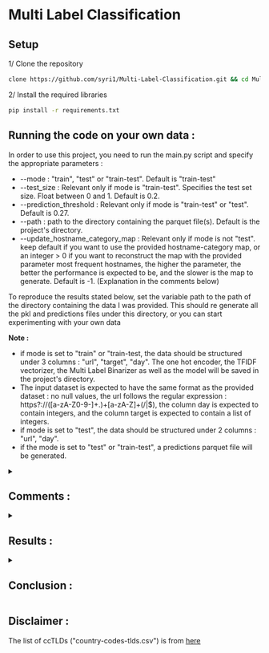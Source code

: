 # Multi Label Classification

## Setup
1/ Clone the repository
```bash
clone https://github.com/syri1/Multi-Label-Classification.git && cd Multi-Label-Classification
```

2/ Install the required libraries
```bash
pip install -r requirements.txt
```

## Running the code on your own data :
In order to use this project, you need to run the main.py script and specify the appropriate parameters :
* --mode : "train", "test" or "train-test". Default is "train-test"
* --test_size : Relevant only if mode is "train-test". Specifies the test set size. Float between 0 and 1. Default is 0.2.
* --prediction_threshold : Relevant only if mode is "train-test" or "test". Default is 0.27.
* --path : path to the directory containing the parquet file(s). Default is the project's directory.
* --update_hostname_category_map : Relevant only if mode is not "test". keep default if you want to use the provided hostname-category map, or an integer > 0 if you want to reconstruct the map with the provided parameter most frequent hostnames, the higher the parameter, the better the performance is expected to be, and the slower is the map to generate. Default is -1. (Explanation in the comments below)

To reproduce the results stated below, set the variable path to the path of the directory containing the data I was provided. This should re generate all the pkl and predictions files under this directory, or you can start experimenting with your own data

**Note :** 
- if mode is set to "train" or "train-test, the data should be structured under 3 columns : "url", "target", "day". The one hot encoder, the TFIDF vectorizer, the Multi Label Binarizer as well as the model will be saved in the project's directory. 
- The input dataset is expected to have the same format as the provided dataset : no null values, the url follows the regular expression : https?://([a-zA-Z0-9\-]+\.)+[a-zA-Z]+(/|$), the column day is expected to contain integers, and the column target is expected to contain a list of integers.
- if mode is set to "test", the data should be structured under 2 columns : "url", "day". 
- if the mode is set to "test" or "train-test", a predictions parquet file will be generated.




<details>
  <summary>

  ## Comments :
  
  </summary>

- **On the labels :** 
    - The provided dataset uses 1903 distinct labels that take values between 3 and 5904. There's very few labels with twins (share the same occurences) or strong correlation to other labels, so there's no point in trying to reduce the labels space through removing duplicates/strongly correlated labels. 
    - No information was provided about the labels which puts an additional layer of difficulty on the problem. We can't know if the labels are fixed beforehand and if the labeling process consists of manually assigning the subset that applies to each label or the labels are just relevant tags that were present on the website. If it's the latter, then we may have some labels that refer to the same thing or to very close things that appear interchangeably, and this may be a problem. This also makes it unclear if the labels are always restricted to the 1903 ones present in the provided dataset, or if they can take any integer value. To be safe, we suppose it's the latter. It's also worth mentioning that knowing what each label stands for can make it possible to explore keyword based approaches.
    - the distribution of these labels is extremely skewed. in fact, we can see in the figure below that a considerable part of the labels is used rarely. these labels are very hard to learn, and will result in overfitting. Therefore, unless we manage to get additional data, we can either craft rules based on our understanding of those labels(which is not possible in this case as we don't know what each label stands for), or we can adopt one of the ML algorithms to learn from very few examples, which is out of the scope of this basic approach. Therefore, we will simply remove these labels, as our basic algorithm is unable to model them, and they'll slow down the process.
<br>
<br>
  <p align="center">
    <img width="320" height="200" src=./conditional_distribution_labels_counts.png>
  </p>
  <br>

- **On the features :** 
    - Obviously, the most important feature is the URL. Not only are they supposed to be designed to be easily and quickly understandable by humans but they also follow a predefined pattern that makes it possible to interpret them as tabular data, and some parts can be used to define new categorical features. The subdomain and the top level domain are relatively easy to categorize as they often take a value from a well known set of possibilities (always true for the tld, most of the time true for the subdomain which can be customized), so manually defining relevant categories based on the carried meaning and the frequency in the provided training set works quite well. This is not the case for the primary domain or the hostname which are categorized typically through scraping their webpages. In our setting, we want to extract url-related information exclusively from the text of the url. Fortunately, we have a relatively large labeled dataset. Although we don't know the semantic meaning of the labels, we can suppose that hostnames which have the urls they appeared in often tagged with similar labels, are very likely to be in the same category. Based on this intuition, we perform a hdbscan clustering, with "manhattan" distance (good option for our high dimensional labels space) to construct the hostname_category_map which maps the n most frequent hostnames in the training set to their categories (n is specified by the user if the map is to be updated). The original mapping was obtained through considering the 400 most frequently used hostnames. We see in the resulting map that, even though a lot of points were found noisy, the items the identified clusters make a lot of sense, mostly.
    - The text of the url was vectorized using TFIDF. Applying dimensionality reduction techniques such as SVD on the output of the TFIDF vectorizer caused a huge drop in the performance. Of course, the use of sparse representations is necessary to avoid memory problems and improve the compute time.

- **On the model :**
    - As the purpose of this project is to implement a simple and quick solution to this complex problem, we tried only 3 basic types of classifiers : Multioutput classifier (which had the worst performance), OneVsRest classifiers, and classifier chains. 
    - Classifier chains should be more suitable for our problem as they take advantage of the relations between labels, which helps incorporating the information about the likelihood of co-occurences into the model (example : the chances of the subset of labels (e-commerce, clothes, discount) are way higher than the chances of the subset (discount, politics, evolution)
). However, their performance was always below the performance of the OneVsRest classifiers. This is mainly due to the random order of the chain. The performance is expected to improve if we find a convenient order. 
      In both cases, observing the classification report shows that the performance is limited because a huge number of labels was never present in the predictions, which is completely normal as we mentioned earlier that a large set of labels are rare. This highlights the need to a hierarchical modeling approach, which should be the next thing to try. <br>
      Initially, the results were very unsatisfying : (very high precision, very low recall : the binary classifiers fail to learn the labels as they are underrepresented, especially under the binary classification setting)
    - However, we managed to significantly improve the performance by : 

        - Finding good values for the classes weights 
        - Finding a good prediction threshold
        - Making sure to take at least one label per example, and at most about 5 labels : this is based on the observation of the training set. We noticed that all the examples have a number of labels between 1 and 5 (with 87% of the examples have 5 labels).
        However with this modeling approach, many examples get a high number of labels or no labels. To mitigate this effect, we lower the prediction threshold, which ensures that examples will not mostly have fewer labels than the ground truth, and then, if the number of predicted labels is >5, we select the labels that have the 5 highest probabilities ; and if no label was predicted, we add the label with the highest proabability.
        
        With this approach, we managed to get better results and find a good compromise between precision and recall  

</details>



<details>
  <summary>
  
  ## Results :
  
  </summary>

The results after training the model on 80% of the data, and testing on 20% are :

**Label based metrics :** Precision_micro : 55%, recall_micro : 54%

**Sample based metrics :** Hamming Loss : 0.003

Compute time is high, especially during training which is very slow.

</details>

<details>
  <summary>
  
  ## Conclusion :
  
  </summary>

This work is nothing but a first attempt to get a quick grasp of the problem of (Extreme) Multi Label Classification, with severe label imbalance, using a basic approach. It exposes the limitations of traditional multi label classification approaches as soon as the number of possible labels becomes high, in terms of quality of predictions as well as computational time.

To go further in solving this problem, we could consider, for instance, a tree-based hierarchical approach which will be useful in capturing the dependencies between labels and handling the labels distribution imbalance, as well as reducing the training and prediction time significantly. 

 This type of problems has been an active topic for research for a long time, and there are interesting directions to explore, many of which offer open sourced implementations of their solutions.

</details>

## Disclaimer :
The list of ccTLDs ("country-codes-tlds.csv") is from [here](https://gist.github.com/derlin/421d2bb55018a1538271227ff6b1299d#file-country-codes-tlds-csv)